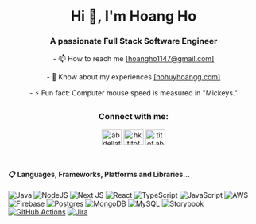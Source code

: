 <h1 align="center">Hi 👋, I'm Hoang Ho</h1>
<h3 align="center">A passionate Full Stack Software Engineer</h3>


<p align="center">- 📫 How to reach me <a href="mailto:hoangho1147@gmail.com" target="_blank">[hoangho1147@gmail.com]</a></p>
<p align="center">- 📄 Know about my experiences <a href="https://hohuyhoangg.com" target="_blank">[hohuyhoangg.com]</a></p>
<p align="center">- ⚡ Fun fact: Computer mouse speed is measured in "Mickeys."</p>



<h3 align="center">Connect with me:</h3>
<p align="center">
<a href="https://linkedin.com/in/hohuyhoangg" target="blank"><img align="center" src="https://raw.githubusercontent.com/rahuldkjain/github-profile-readme-generator/master/src/images/icons/Social/linked-in-alt.svg" alt="abdellatif-anaflous" height="30" width="40" /></a>
<a href="https://fb.com/hohuyhoangg" target="blank"><img align="center" src="https://raw.githubusercontent.com/rahuldkjain/github-profile-readme-generator/master/src/images/icons/Social/facebook.svg" alt="hktitof" height="30" width="40" /></a>
<a href="https://instagram.com/hohuyhoangg" target="blank"><img align="center" src="https://raw.githubusercontent.com/rahuldkjain/github-profile-readme-generator/master/src/images/icons/Social/instagram.svg" alt="titof.abdo" height="30" width="40" /></a>
</p>

<br/>


#### 📋 Languages, Frameworks, Platforms and Libraries...
![Java](https://img.shields.io/badge/java-%23ED8B00.svg?style=for-the-badge&logo=java&logoColor=white)
![NodeJS](https://img.shields.io/badge/node.js-6DA55F?style=for-the-badge&logo=node.js&logoColor=white)
![Next JS](https://img.shields.io/badge/Next-black?style=for-the-badge&logo=next.js&logoColor=white)
![React](https://img.shields.io/badge/react-%2320232a.svg?style=for-the-badge&logo=react&logoColor=%2361DAFB)
![TypeScript](https://img.shields.io/badge/typescript-%23007ACC.svg?style=for-the-badge&logo=typescript&logoColor=white)
![JavaScript](https://img.shields.io/badge/javascript-%23323330.svg?style=for-the-badge&logo=javascript&logoColor=%23F7DF1E)
![AWS](https://img.shields.io/badge/AWS-%23FF9900.svg?style=for-the-badge&logo=amazon-aws&logoColor=white)
![Firebase](https://img.shields.io/badge/firebase-%23039BE5.svg?style=for-the-badge&logo=firebase)
[![Postgres](https://img.shields.io/badge/Postgres-%23316192.svg?logo=postgresql&logoColor=white)](#)
[![MongoDB](https://img.shields.io/badge/MongoDB-%234ea94b.svg?logo=mongodb&logoColor=white)](#)
![MySQL](https://img.shields.io/badge/mysql-%2300f.svg?style=for-the-badge&logo=mysql&logoColor=white)
![Storybook](https://img.shields.io/badge/-Storybook-FF4785?style=for-the-badge&logo=storybook&logoColor=white)
[![GitHub Actions](https://img.shields.io/badge/GitHub_Actions-2088FF?logo=github-actions&logoColor=white)](#)
[![Jira](https://img.shields.io/badge/Jira-0052CC?logo=jira&logoColor=fff)](#)
